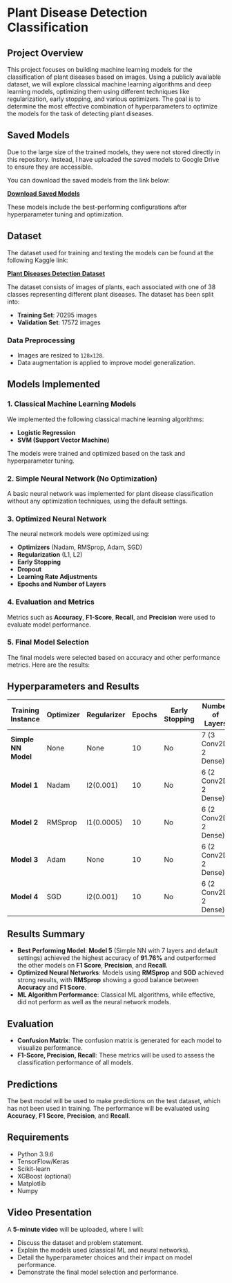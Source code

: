 

# Plant Disease Detection Classification

## Project Overview

This project focuses on building machine learning models for the classification of plant diseases based on images. Using a publicly available dataset, we will explore classical machine learning algorithms and deep learning models, optimizing them using different techniques like regularization, early stopping, and various optimizers. The goal is to determine the most effective combination of hyperparameters to optimize the models for the task of detecting plant diseases.

## Saved Models

Due to the large size of the trained models, they were not stored directly in this repository. Instead, I have uploaded the saved models to Google Drive to ensure they are accessible.

You can download the saved models from the link below:

[**Download Saved Models**](https://drive.google.com/drive/folders/1vmLu4bWquu_Ikh1446U86rvJ36QFQZd4?usp=sharing)

These models include the best-performing configurations after hyperparameter tuning and optimization.


## Dataset

The dataset used for training and testing the models can be found at the following Kaggle link:

[**Plant Diseases Detection Dataset**](https://www.kaggle.com/code/imtkaggleteam/plant-diseases-detection-pytorch/input)
 
The dataset consists of images of plants, each associated with one of 38 classes representing different plant diseases. The dataset has been split into:

- **Training Set**: 70295 images 
- **Validation Set**: 17572 images 

### Data Preprocessing

- Images are resized to `128x128`.
- Data augmentation is applied to improve model generalization.

## Models Implemented

### 1. **Classical Machine Learning Models**
We implemented the following classical machine learning algorithms:
- **Logistic Regression**
- **SVM (Support Vector Machine)**

The models were trained and optimized based on the task and hyperparameter tuning.

### 2. **Simple Neural Network (No Optimization)**
A basic neural network was implemented for plant disease classification without any optimization techniques, using the default settings.

### 3. **Optimized Neural Network**
The neural network models were optimized using:
- **Optimizers** (Nadam, RMSprop, Adam, SGD)
- **Regularization** (L1, L2)
- **Early Stopping**
- **Dropout**
- **Learning Rate Adjustments**
- **Epochs and Number of Layers**

### 4. **Evaluation and Metrics**
Metrics such as **Accuracy**, **F1-Score**, **Recall**, and **Precision** were used to evaluate model performance.

### 5. **Final Model Selection**
The final models were selected based on accuracy and other performance metrics. Here are the results:

## Hyperparameters and Results



| Training Instance        | Optimizer | Regularizer    | Epochs | Early Stopping | Number of Layers       | Learning Rate | Accuracy | F1 Score | Recall | Precision |
|--------------------------|-----------|----------------|--------|----------------|------------------------|---------------|----------|----------|--------|-----------|
| **Simple NN Model**  | None      | None           | 10     | No             | 7 (3 Conv2D, 2 Dense)  | Default       | 0.9176   | 0.9177   | 0.9178 | 0.9213    |
| **Model 1**              | Nadam     | l2(0.001)      | 10     | No             | 6 (2 Conv2D, 2 Dense)  | 0.0001        | 0.8774   | 0.8785   | 0.8774 | 0.8876    |
| **Model 2**              | RMSprop   | l1(0.0005)     | 10     | No             | 6 (2 Conv2D, 2 Dense)  | 0.0001        | 0.9125   | 0.9119   | 0.9125 | 0.9145    |
| **Model 3**              | Adam      | None           | 10     | No             | 6 (2 Conv2D, 2 Dense)  | 0.001         | 0.8808   | 0.8856   | 0.8808 | 0.9020    |
| **Model 4**              | SGD       | l2(0.001)      | 10     | No             | 6 (2 Conv2D, 2 Dense)  | 0.001         | 0.9118   | 0.9112   | 0.9118 | 0.9183    |


## Results Summary

- **Best Performing Model**: **Model 5** (Simple NN with 7 layers and default settings) achieved the highest accuracy of **91.76%** and outperformed the other models on **F1 Score**, **Precision**, and **Recall**.
- **Optimized Neural Networks**: Models using **RMSprop** and **SGD** achieved strong results, with **RMSprop** showing a good balance between **Accuracy** and **F1 Score**.
- **ML Algorithm Performance**: Classical ML algorithms, while effective, did not perform as well as the neural network models.

## Evaluation

- **Confusion Matrix**: The confusion matrix is generated for each model to visualize performance.
- **F1-Score, Precision, Recall**: These metrics will be used to assess the classification performance of all models.

## Predictions

The best model will be used to make predictions on the test dataset, which has not been used in training. The performance will be evaluated using **Accuracy**, **F1 Score**, **Precision**, and **Recall**.

## Requirements

- Python 3.9.6
- TensorFlow/Keras
- Scikit-learn
- XGBoost (optional)
- Matplotlib
- Numpy


## Video Presentation

A **5-minute video** will be uploaded, where I will:
- Discuss the dataset and problem statement.
- Explain the models used (classical ML and neural networks).
- Detail the hyperparameter choices and their impact on model performance.
- Demonstrate the final model selection and performance.

